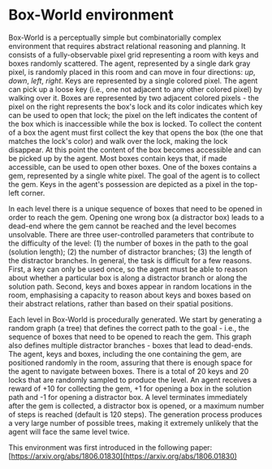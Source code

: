 # Box-World environment

Box-World is a perceptually simple but combinatorially complex environment that
requires abstract relational reasoning and planning. It consists of a
fully-observable pixel grid representing a room with keys and boxes randomly
scattered. The agent, represented by a single dark gray pixel, is randomly
placed in this room and can move in four directions: _up_, _down_, _left_,
_right_. Keys are represented by a single colored pixel. The agent can pick up a
loose key (i.e., one not adjacent to any other colored pixel) by walking over
it. Boxes are represented by two adjacent colored pixels - the pixel on the
right represents the box's lock and its color indicates which key can be used to
open that lock; the pixel on the left indicates the content of the box which is
inaccessible while the box is locked. To collect the content of a box the agent
must first collect the key that opens the box (the one that matches the lock's
color) and walk over the lock, making the lock disappear. At this point the
content of the box becomes accessible and can be picked up by the agent. Most
boxes contain keys that, if made accessible, can be used to open other boxes.
One of the boxes contains a gem, represented by a single white pixel. The goal
of the agent is to collect the gem. Keys in the agent's possession are depicted
as a pixel in the top-left corner.

In each level there is a unique sequence of boxes that need to be opened in
order to reach the gem. Opening one wrong box (a distractor box) leads to a
dead-end where the gem cannot be reached and the level becomes unsolvable. There
are three user-controlled parameters that contribute to the difficulty of the
level: (1) the number of boxes in the path to the goal (solution length); (2)
the number of distractor branches; (3) the length of the distractor branches. In
general, the task is difficult for a few reasons. First, a key can only be used
once, so the agent must be able to reason about whether a particular box is
along a distractor branch or along the solution path. Second, keys and boxes
appear in random locations in the room, emphasising a capacity to reason about
keys and boxes based on their abstract relations, rather than based on their
spatial positions.

Each level in Box-World is procedurally generated. We start by generating a
random graph (a tree) that defines the correct path to the goal - i.e., the
sequence of boxes that need to be opened to reach the gem. This graph also
defines multiple distractor branches - boxes that lead to dead-ends. The agent,
keys and boxes, including the one containing the gem, are positioned randomly in
the room, assuring that there is enough space for the agent to navigate between
boxes. There is a total of 20 keys and 20 locks that are randomly sampled to
produce the level. An agent receives a reward of +10 for collecting the gem, +1
for opening a box in the solution path and -1 for opening a distractor box. A
level terminates immediately after the gem is collected, a distractor box is
opened, or a maximum number of steps is reached (default is 120 steps). The
generation process produces a very large number of possible trees, making it
extremely unlikely that the agent will face the same level twice.

This environment was first introduced in the following paper:
[https://arxiv.org/abs/1806.01830](https://arxiv.org/abs/1806.01830)
